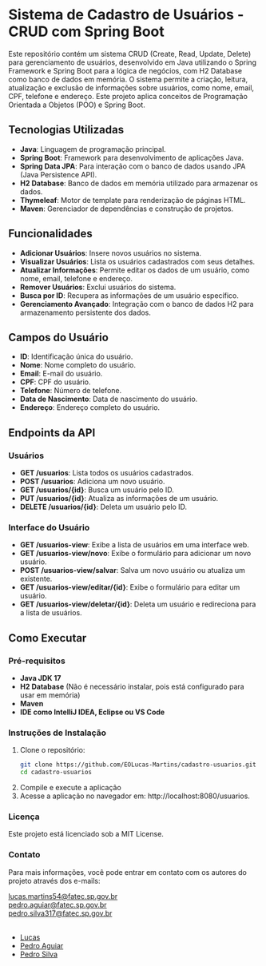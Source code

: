 # Sistema de Cadastro de Usuários - CRUD com Spring Boot

Este repositório contém um sistema CRUD (Create, Read, Update, Delete) para gerenciamento de usuários, desenvolvido em Java utilizando o Spring Framework e Spring Boot para a lógica de negócios, com H2 Database como banco de dados em memória. O sistema permite a criação, leitura, atualização e exclusão de informações sobre usuários, como nome, email, CPF, telefone e endereço. Este projeto aplica conceitos de Programação Orientada a Objetos (POO) e Spring Boot.

## Tecnologias Utilizadas

- **Java**: Linguagem de programação principal.
- **Spring Boot**: Framework para desenvolvimento de aplicações Java.
- **Spring Data JPA**: Para interação com o banco de dados usando JPA (Java Persistence API).
- **H2 Database**: Banco de dados em memória utilizado para armazenar os dados.
- **Thymeleaf**: Motor de template para renderização de páginas HTML.
- **Maven**: Gerenciador de dependências e construção de projetos.

## Funcionalidades

- **Adicionar Usuários**: Insere novos usuários no sistema.
- **Visualizar Usuários**: Lista os usuários cadastrados com seus detalhes.
- **Atualizar Informações**: Permite editar os dados de um usuário, como nome, email, telefone e endereço.
- **Remover Usuários**: Exclui usuários do sistema.
- **Busca por ID**: Recupera as informações de um usuário específico.
- **Gerenciamento Avançado**: Integração com o banco de dados H2 para armazenamento persistente dos dados.

## Campos do Usuário

- **ID**: Identificação única do usuário.
- **Nome**: Nome completo do usuário.
- **Email**: E-mail do usuário.
- **CPF**: CPF do usuário.
- **Telefone**: Número de telefone.
- **Data de Nascimento**: Data de nascimento do usuário.
- **Endereço**: Endereço completo do usuário.

## Endpoints da API

### Usuários

- **GET /usuarios**: Lista todos os usuários cadastrados.
- **POST /usuarios**: Adiciona um novo usuário.
- **GET /usuarios/{id}**: Busca um usuário pelo ID.
- **PUT /usuarios/{id}**: Atualiza as informações de um usuário.
- **DELETE /usuarios/{id}**: Deleta um usuário pelo ID.

### Interface do Usuário

- **GET /usuarios-view**: Exibe a lista de usuários em uma interface web.
- **GET /usuarios-view/novo**: Exibe o formulário para adicionar um novo usuário.
- **POST /usuarios-view/salvar**: Salva um novo usuário ou atualiza um existente.
- **GET /usuarios-view/editar/{id}**: Exibe o formulário para editar um usuário.
- **GET /usuarios-view/deletar/{id}**: Deleta um usuário e redireciona para a lista de usuários.

## Como Executar

### Pré-requisitos

- **Java JDK 17**
- **H2 Database** (Não é necessário instalar, pois está configurado para usar em memória)
- **Maven**
- **IDE como IntelliJ IDEA, Eclipse ou VS Code**

### Instruções de Instalação

1. Clone o repositório:
   ```bash
   git clone https://github.com/EOLucas-Martins/cadastro-usuarios.git
   cd cadastro-usuarios
2. Compile e execute a aplicação
3. Acesse a aplicação no navegador em: http://localhost:8080/usuarios.

### Licença
Este projeto está licenciado sob a MIT License.

### Contato
Para mais informações, você pode entrar em contato com os autores do projeto através dos e-mails:

lucas.martins54@fatec.sp.gov.br <br>
pedro.aguiar@fatec.sp.gov.br <br>
pedro.silva317@fatec.sp.gov.br <br><br>

- [Lucas](https://github.com/EOLucas-Martins) <br>
- [Pedro Aguiar](https://github.com/PedroSaguiar) <br>
- [Pedro Silva](https://github.com/PedroSilva55)


